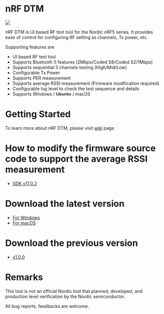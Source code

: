 # nRF DTM

<img src="https://github.com/olleheugene/nRF-DTM/blob/master/pics/DTM_USAGE.gif">

nRF DTM is UI based RF test tool for the Nordic nRF5 series.
It provides ease of control for configuring RF setting as channels, Tx power, etc.

Supporting features are 
- UI based RF test tool
- Supports Bluetooth 5 features (2Mbps/Coded S8/Coded S2/1Mbps)
- Supports sequential 3 channels testing   (High/Mid/Low)
- Configurable Tx Power
- Supports PER measurement
- Supports average RSSI measurement (Firmware modification required)
- Configurable log level to check the test sequence and details
- Supports Windows / ~~Ubuntu~~ / macOS

# Getting Started
To learn more about nRF DTM, please visit [wiki](https://github.com/olleheugene/nRF-DTM/wiki) page

# How to modify the firmware source code to support the average RSSI measurement
- [SDK v17.0.2](https://github.com/olleheugene/nRF-DTM/wiki/for-SDK-v17.0.2)

# Download the latest version
- [For Windows](https://github.com/olleheugene/nRF-DTM/raw/master/Release/Windows_x86/nRF_DTM_x86.exe)  
- [For macOS](https://github.com/olleheugene/nRF-DTM/raw/master/Release/macOS/nRF_DTM_macOS)

# Download the previous version
- [v1.0.0](https://github.com/olleheugene/nRF-DTM/archive/v1.0.zip)

# Remarks 
This tool is not an official Nordic tool that planned, developed, and production level verification by the Nordic semiconductor.

All bug reports, feedbacks are welcome.
